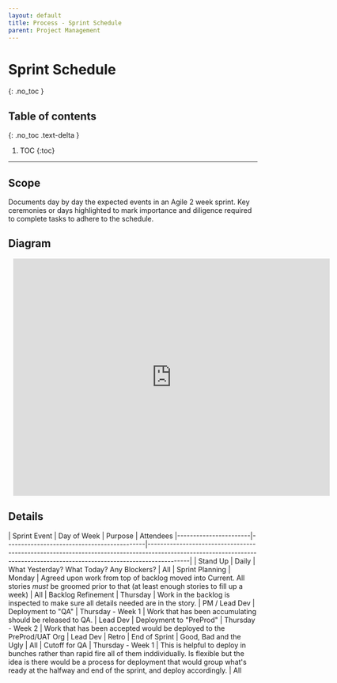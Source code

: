 ```yaml
---
layout: default
title: Process - Sprint Schedule
parent: Project Management
---
```


# Sprint Schedule
{: .no_toc }

## Table of contents
{: .no_toc .text-delta }

1. TOC
{:toc}

---

## Scope

Documents day by day the expected events in an Agile 2 week sprint.  Key ceremonies or days highlighted to mark importance and diligence required to complete tasks to adhere to the schedule.

## Diagram

<div style="width: 640px; height: 480px; margin: 10px; position: relative;"><iframe allowfullscreen frameborder="0" style="width:640px; height:480px" src="https://lucid.app/documents/embeddedchart/04091f97-53e4-4a77-b325-94d71d10cf19" id="mkVg-Js7bCfb"></iframe></div>

## Details

| Sprint Event | Day of Week | Purpose | Attendees
|-----------------------|--------------------------------------------|-------------------------------------------------------------------------------------------------------------------------------------------------------------------------|
| Stand Up | Daily | What Yesterday? What Today?  Any Blockers? | All
| Sprint Planning | Monday | Agreed upon work from top of backlog moved into Current.  All stories *must* be groomed prior to that (at least enough stories to fill up a week) | All
| Backlog Refinement | Thursday | Work in the backlog is inspected to make sure all details needed are in the story. | PM / Lead Dev
| Deployment to "QA" | Thursday - Week 1 | Work that has been accumulating should be released to QA. | Lead Dev
| Deployment to "PreProd" | Thursday - Week 2 | Work that has been accepted would be deployed to the PreProd/UAT Org | Lead Dev
| Retro | End of Sprint | Good, Bad and the Ugly | All
| Cutoff for QA | Thursday - Week 1 | This is helpful to deploy in bunches rather than rapid fire all of them inddividually.  Is flexible but the idea is there would be a process for deployment that would group what's ready at the halfway and end of the sprint, and deploy accordingly. | All
